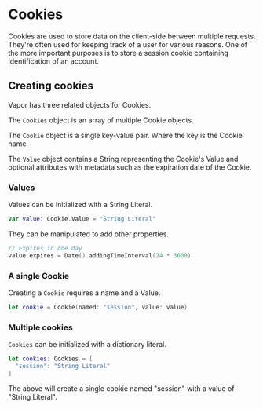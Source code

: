 # Cookies

Cookies are used to store data on the client-side between multiple requests. They're often used for keeping track of a user for various reasons. One of the more important purposes is to store a session cookie containing identification of an account.

## Creating cookies

Vapor has three related objects for Cookies.

The `Cookies` object is an array of multiple Cookie objects.

The `Cookie` object is a single key-value pair. Where the key is the Cookie name.

The `Value` object contains a String representing the Cookie's Value and optional attributes with metadata such as the expiration date of the Cookie.

### Values

Values can be initialized with a String Literal.

```swift
var value: Cookie.Value = "String Literal"
```

They can be manipulated to add other properties.

```swift
// Expires in one day
value.expires = Date().addingTimeInterval(24 * 3600)
```

### A single Cookie

Creating a `Cookie` requires a name and a Value.

```swift
let cookie = Cookie(named: "session", value: value)
```

### Multiple cookies

`Cookies` can be initialized with a dictionary literal.

```swift
let cookies: Cookies = [
  "session": "String Literal"
]
```

The above will create a single cookie named "session" with a value of "String Literal".
